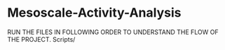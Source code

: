 # Mesoscale-Activity-Analysis
 RUN THE FILES IN FOLLOWING ORDER TO UNDERSTAND THE FLOW OF THE PROJECT.
 Scripts/
